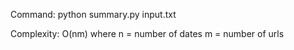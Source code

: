 Command: python summary.py input.txt


Complexity: O(nm)
 where n = number of dates
       m = number of urls

